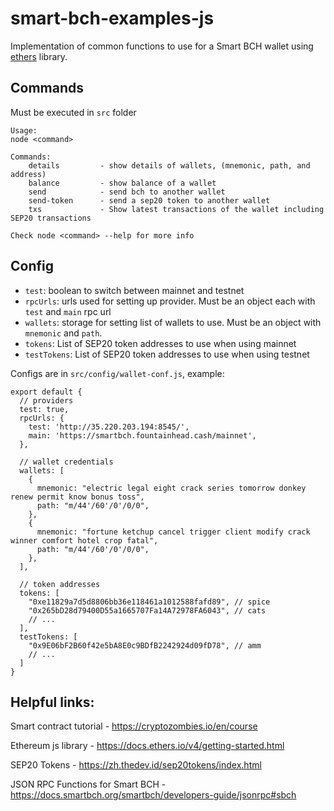 # smart-bch-examples-js
Implementation of common functions to use for a Smart BCH wallet using [ethers](https://docs.ethers.io/v4/getting-started.html) library. 

## Commands
Must be executed in `src` folder

```
Usage:
node <command>

Commands:
    details         - show details of wallets, (mnemonic, path, and address)
    balance         - show balance of a wallet
    send            - send bch to another wallet
    send-token      - send a sep20 token to another wallet
    txs             - Show latest transactions of the wallet including SEP20 transactions

Check node <command> --help for more info
```

## Config
- `test`: boolean to switch between mainnet and testnet
- `rpcUrls`: urls used for setting up provider. Must be an object each with `test` and `main` rpc url
- `wallets`: storage for setting list of wallets to use. Must be an object with `mnemonic` and `path`.
- `tokens`: List of SEP20 token addresses to use when using mainnet
- `testTokens`: List of SEP20 token addresses to use when using testnet

Configs are in `src/config/wallet-conf.js`, example:
```
export default {
  // providers
  test: true,
  rpcUrls: {
    test: 'http://35.220.203.194:8545/',
    main: 'https://smartbch.fountainhead.cash/mainnet',
  },

  // wallet credentials
  wallets: [
    {
      mnemonic: "electric legal eight crack series tomorrow donkey renew permit know bonus toss",
      path: "m/44'/60'/0'/0/0",
    },
    {
      mnemonic: "fortune ketchup cancel trigger client modify crack winner comfort hotel crop fatal",
      path: "m/44'/60'/0'/0/0",
    },
  ],

  // token addresses
  tokens: [
    "0xe11829a7d5d8806bb36e118461a1012588fafd89", // spice
    "0x265bD28d79400D55a1665707Fa14A72978FA6043", // cats
    // ...
  ],
  testTokens: [
    "0x9E06bF2B60f42e5bA8E0c9BDfB2242924d09fD78", // amm
    // ...
  ]
}
```

## Helpful links:
Smart contract tutorial - https://cryptozombies.io/en/course

Ethereum js library - https://docs.ethers.io/v4/getting-started.html

SEP20 Tokens - https://zh.thedev.id/sep20tokens/index.html

JSON RPC Functions for Smart BCH - https://docs.smartbch.org/smartbch/developers-guide/jsonrpc#sbch

